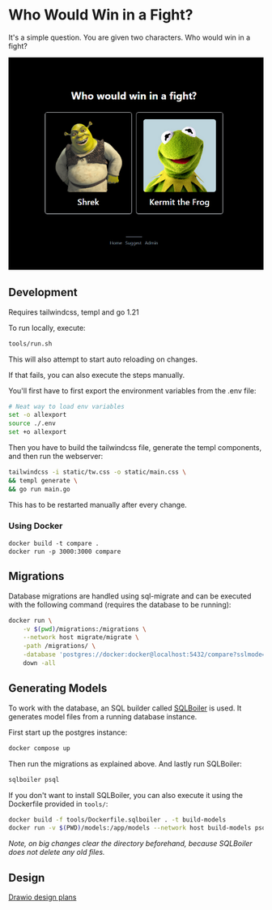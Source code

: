 # Who Would Win in a Fight?

It's a simple question. You are given two characters. Who would win in a fight?

![Index Page](media/index_page.png)

## Development

Requires tailwindcss, templ and go 1.21

To run locally, execute:

```sh
tools/run.sh
```

This will also attempt to start auto reloading on changes.

If that fails, you can also execute the steps manually.

You'll first have to first export the environment variables from the .env file:

```sh
# Neat way to load env variables
set -o allexport
source ./.env
set +o allexport
```

Then you have to build the tailwindcss file, generate the templ components, and then run the webserver:

```sh
tailwindcss -i static/tw.css -o static/main.css \
&& templ generate \
&& go run main.go
```

This has to be restarted manually after every change.

### Using Docker

```
docker build -t compare .
docker run -p 3000:3000 compare
```

## Migrations

Database migrations are handled using sql-migrate and can be executed with the following command (requires the database to be running):

```sh
docker run \
    -v $(pwd)/migrations:/migrations \
    --network host migrate/migrate \
    -path /migrations/ \
    -database 'postgres://docker:docker@localhost:5432/compare?sslmode=disable' \
    down -all
```

## Generating Models

To work with the database, an SQL builder called [SQLBoiler](https://github.com/volatiletech/sqlboiler) is used. It generates model files from a running database instance.

First start up the postgres instance:

```sh
docker compose up
```

Then run the migrations as explained above. And lastly run SQLBoiler:

```sh
sqlboiler psql
```

If you don't want to install SQLBoiler, you can also execute it using the Dockerfile provided in `tools/`:

```sh
docker build -f tools/Dockerfile.sqlboiler . -t build-models
docker run -v $(PWD)/models:/app/models --network host build-models psql

```

_Note, on big changes clear the directory beforehand, because SQLBoiler does not delete any old files._

## Design

[Drawio design plans](https://viewer.diagrams.net/?tags=%7B%7D&highlight=0000ff&edit=_blank&layers=1&nav=1#R7Zrfc5s4EMf%2FGj%2FmBpDB%2BLF20jRzbe6mvo6fZZBBV0CcLNs4f31XIPwDkda5GsRDZpzYrASIj7672pU9QvO0eOQ4j7%2BwkCQjxwqLEbofOY7t2gjepOWgLJalLBGnobKdDAv6QuqOyrqlIdlcdBSMJYLml8aAZRkJxIUNc872l93WLLm8a44johkWAU5065KGIq6svmud7J8IjeL6zvCAVUuK687KsIlxyPZnJvQwQnPOmKg%2BpcWcJJJezaU67%2BMrrceBcZKJa0749%2FvfT%2F8sU%2BJPn6z48NfLn%2FfPyzuvusoOJ1v1wGqw4lAT4GybhURexBqh2T6mgixyHMjWPUw62GKRJnBkw0d9UGqcO8IFKc5MapCPhKVE8AN0Ua1eTbCWzEQd70%2F83Voe8Rl75CkjVnMeHa99wgIfFJk3UJq0UPISuO1szeA5z3F5%2F21Z3XC3KeX8ATo447wo8dTt8CmS74ttFJGNqK8Hw6suWbVqkwEMpX0jOPtO5ixhHOwZy4i8JU2ShgknNMrgMCFreZqcBAra%2FqDMKQ1DeeXZBiaUZtHnstv9%2BGT5qvBKE4PT10kp4RhOJHCFWc5oJkrc7gxeMAFz6w935MJY53Bsn47hJbtzMWcZDB%2FTUiAEb8RePj%2BacSawwKvySQ0pDelKs50WpY27Epo%2FPHdEl4w827g3TrvzxidAW7z7ogFfbMjMbQn6ra6IulJZrekB%2B%2BIAVkbbbqF0I2f8THBI%2BIphHr67pHmXbF0d3V5dcqyJjaaRbdwtj4GpXiOn7nXB64jv9qhcDdWMrYyTQg1N%2BeMrSXUXwPTcHjQ1gFDfzLsGoKm27LSKyyHdyTuquHkK5QEAILyl6oEhwQkZLt9wFpYF82Elj8gOQiewr7pA8R9wmgvKsvpmK36K%2F8dloRzBK6vCm%2Baufgg19E4ChHnZO3oS%2FakE3kDXvdDdxirj66uM1%2Bcig%2FS8b84JFibYNHVjHo6e7hmSjTc4NEhD84yNoJk00Bw5nKFxJr2y0bORb3nCsAz7NJU7sOYpIcs4JT0VWcZMjohtk7AcmVwYy38Y%2FtbVmD5q8FQV9LNF7dVShxOozM7KjMsKRhYpeCtYVb2Vl7621rpFOJw2cqKxPmV2v06vp0SL7Sql4q2CPgc2clCIib8ONLrQ4gU%2BWa07cgG3Rxd4nBZhwXZflo9kt8TPL%2F7TIr9r2034%2FURcI9LC7epN4n43QFspdfh1xENI37%2BL%2BJ%2BbLTeVWdsGqN%2BnK7ZENoJ5EBt3yGbU8sxHLb1kuNFmy%2B9JqlFa%2Be61VafbFSg9vt9qs%2BWmpCZWn5st7aicQWpqMh2cpvS6axCaapIagqb0%2FfMhaGra3BQ2rym9Xh2EppqkhqAp%2FRdEC7zTC3rTIX3q6FlCZ18ot5PS0%2FZBkGoGqgGQ0jenB0Gq6X7mSTl65lkYxzQZ%2FzpKoV4p6WmneUq%2BPzRKesZpnpJtOb1hgsPTr3HLtrMfNaOHHw%3D%3D)
